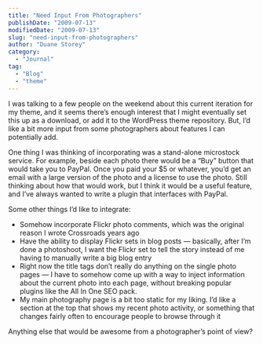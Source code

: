 ```yaml
---
title: "Need Input From Photographers"
publishDate: "2009-07-13"
modifiedDate: "2009-07-13"
slug: "need-input-from-photographers"
author: "Duane Storey"
category:
  - "Journal"
tag:
  - "Blog"
  - "theme"
---
```


I was talking to a few people on the weekend about this current iteration for my theme, and it seems there’s enough interest that I might eventually set this up as a download, or add it to the WordPress theme repository. But, I’d like a bit more input from some photographers about features I can potentially add.

One thing I was thinking of incorporating was a stand-alone microstock service. For example, beside each photo there would be a “Buy” button that would take you to PayPal. Once you paid your $5 or whatever, you’d get an email with a large version of the photo and a license to use the photo. Still thinking about how that would work, but I think it would be a useful feature, and I’ve always wanted to write a plugin that interfaces with PayPal.

Some other things I’d like to integrate:

- Somehow incorporate Flickr photo comments, which was the original reason I wrote Crossroads years ago
- Have the ability to display Flickr sets in blog posts — basically, after I’m done a photoshoot, I want the Flickr set to tell the story instead of me having to manually write a big blog entry
- Right now the title tags don’t really do anything on the single photo pages — I have to somehow come up with a way to inject information about the current photo into each page, without breaking popular plugins like the All In One SEO pack.
- My main photography page is a bit too static for my liking. I’d like a section at the top that shows my recent photo activity, or something that changes fairly often to encourage people to browse through it

Anything else that would be awesome from a photographer’s point of view?